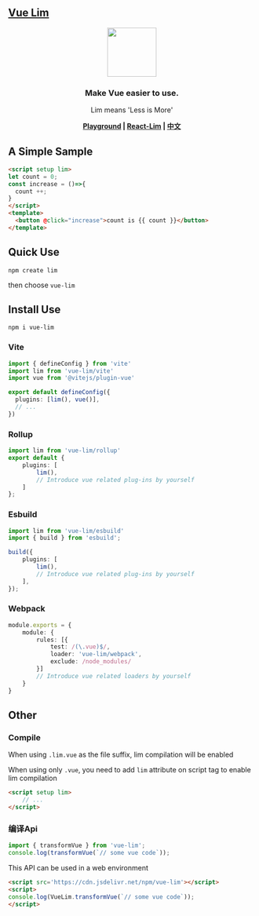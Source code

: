 <!--
 * @Author: chenzhongsheng
 * @Date: 2024-04-30 11:57:26
 * @Description: Coding something
-->

## [Vue Lim](https://github.com/lim-f/vue-lim)

<div align='center'>
    <img width='100' src='https://shiyix.cn/images/vue.svg'/>
    
### Make Vue easier to use.

Lim means 'Less is More'

**[Playground](https://lim-f.github.io/playground) | [React-Lim](https://github.com/lim-f/react-lim) | [中文](https://github.com/lim-f/vue-lim/blob/master/README.cn.md)**

</div>

## A Simple Sample

```html
<script setup lim>
let count = 0;
const increase = ()=>{
  count ++;
}
</script>
<template>
  <button @click="increase">count is {{ count }}</button>
</template>
```

## Quick Use

```
npm create lim
```

then choose `vue-lim`

## Install Use

```
npm i vue-lim
```

### Vite

```ts
import { defineConfig } from 'vite'
import lim from 'vue-lim/vite'
import vue from '@vitejs/plugin-vue'

export default defineConfig({
  plugins: [lim(), vue()],
  // ...
})
```

### Rollup

```ts
import lim from 'vue-lim/rollup'
export default {
    plugins: [
        lim(),
        // Introduce vue related plug-ins by yourself
    ]
};
```

### Esbuild

```ts
import lim from 'vue-lim/esbuild'
import { build } from 'esbuild';

build({
    plugins: [
        lim(),
        // Introduce vue related plug-ins by yourself
    ],
});
```

### Webpack

```ts
module.exports = {
    module: {
        rules: [{
            test: /(\.vue)$/,
            loader: 'vue-lim/webpack',
            exclude: /node_modules/
        }]
        // Introduce vue related loaders by yourself
    }
}
```

## Other

### Compile

When using `.lim.vue` as the file suffix, lim compilation will be enabled

When using only `.vue`, you need to add `lim` attribute on script tag to enable lim compilation

```html
<script setup lim>
    // ...
</script>
```

### 编译Api

```js
import { transformVue } from 'vue-lim';
console.log(transformVue(`// some vue code`));
```

This API can be used in a web environment

```html
<script src='https://cdn.jsdelivr.net/npm/vue-lim'></script>
<script>
console.log(VueLim.transformVue(`// some vue code`));
</script>
```



